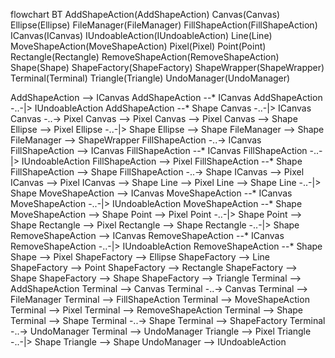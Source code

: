 flowchart BT
AddShapeAction(AddShapeAction)
Canvas(Canvas)
Ellipse(Ellipse)
FileManager(FileManager)
FillShapeAction(FillShapeAction)
ICanvas(ICanvas)
IUndoableAction(IUndoableAction)
Line(Line)
MoveShapeAction(MoveShapeAction)
Pixel(Pixel)
Point(Point)
Rectangle(Rectangle)
RemoveShapeAction(RemoveShapeAction)
Shape(Shape)
ShapeFactory(ShapeFactory)
ShapeWrapper(ShapeWrapper)
Terminal(Terminal)
Triangle(Triangle)
UndoManager(UndoManager)

AddShapeAction  -->  ICanvas 
AddShapeAction  --*  ICanvas 
AddShapeAction  -..-|>  IUndoableAction 
AddShapeAction  --*  Shape 
Canvas  -..-|>  ICanvas 
Canvas  -..->  Pixel 
Canvas  -->  Pixel 
Canvas  -->  Pixel 
Canvas  -->  Shape 
Ellipse  -->  Pixel 
Ellipse  -..-|>  Shape 
Ellipse  -->  Shape 
FileManager  -->  Shape 
FileManager  -->  ShapeWrapper 
FillShapeAction  -..->  ICanvas 
FillShapeAction  -->  ICanvas 
FillShapeAction  --*  ICanvas 
FillShapeAction  -..-|>  IUndoableAction 
FillShapeAction  -->  Pixel 
FillShapeAction  --*  Shape 
FillShapeAction  -->  Shape 
FillShapeAction  -..->  Shape 
ICanvas  -->  Pixel 
ICanvas  -->  Pixel 
ICanvas  -->  Shape 
Line  -->  Pixel 
Line  -->  Shape 
Line  -..-|>  Shape 
MoveShapeAction  -->  ICanvas 
MoveShapeAction  --*  ICanvas 
MoveShapeAction  -..-|>  IUndoableAction 
MoveShapeAction  --*  Shape 
MoveShapeAction  -->  Shape 
Point  -->  Pixel 
Point  -..-|>  Shape 
Point  -->  Shape 
Rectangle  -->  Pixel 
Rectangle  -->  Shape 
Rectangle  -..-|>  Shape 
RemoveShapeAction  -->  ICanvas 
RemoveShapeAction  --*  ICanvas 
RemoveShapeAction  -..-|>  IUndoableAction 
RemoveShapeAction  --*  Shape 
Shape  -->  Pixel 
ShapeFactory  -->  Ellipse 
ShapeFactory  -->  Line 
ShapeFactory  -->  Point 
ShapeFactory  -->  Rectangle 
ShapeFactory  -->  Shape 
ShapeFactory  -->  Shape 
ShapeFactory  -->  Triangle 
Terminal  -->  AddShapeAction 
Terminal  -->  Canvas 
Terminal  -..->  Canvas 
Terminal  -->  FileManager 
Terminal  -->  FillShapeAction 
Terminal  -->  MoveShapeAction 
Terminal  -->  Pixel 
Terminal  -->  RemoveShapeAction 
Terminal  -->  Shape 
Terminal  -->  Shape 
Terminal  -..->  Shape 
Terminal  -->  ShapeFactory 
Terminal  -..->  UndoManager 
Terminal  -->  UndoManager 
Triangle  -->  Pixel 
Triangle  -..-|>  Shape 
Triangle  -->  Shape 
UndoManager  -->  IUndoableAction 
